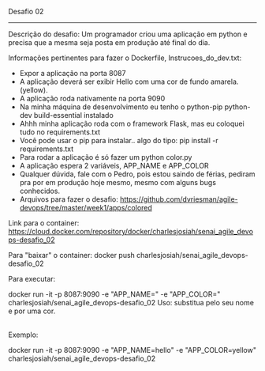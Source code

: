 Desafio 02<br>
<hr>
Descrição do desafio: Um programador criou uma aplicação em python e precisa que a mesma seja posta em produção até final do dia.

Informações pertinentes para fazer o Dockerfile, Instrucoes_do_dev.txt:

* Expor a aplicação na porta 8087
* A aplicação deverá ser exibir Hello com uma cor de fundo amarela. (yellow).
* A aplicação roda nativamente na porta 9090
* Na minha máquina de desenvolvimento eu tenho o python-pip python-dev build-essential instalado
* Ahhh minha aplicação roda com o framework Flask, mas eu coloquei tudo no requirements.txt
* Você pode usar o pip para instalar.. algo do tipo: pip install -r requirements.txt
* Para rodar a aplicação é só fazer um python color.py
* A aplicação espera 2 variáveis, APP_NAME e APP_COLOR
* Qualquer dúvida, fale com o Pedro, pois estou saindo de férias, pediram pra por em produção hoje mesmo, mesmo com alguns bugs conhecidos.
* Arquivos para fazer o desafio: https://github.com/dvriesman/agile-devops/tree/master/week1/apps/colored

Link para o container:
https://cloud.docker.com/repository/docker/charlesjosiah/senai_agile_devops-desafio_02

Para "baixar" o container:
docker push charlesjosiah/senai_agile_devops-desafio_02

Para executar:<br>

docker run -it -p 8087:9090 -e "APP_NAME=<APP>" -e "APP_COLOR=<COLOR>"  charlesjosiah/senai_agile_devops-desafio_02
Uso: substitua <nome> pelo seu nome e <color> por uma cor.

<br>Exemplo:<br>

docker run -it -p 8087:9090 -e "APP_NAME=hello" -e "APP_COLOR=yellow"  charlesjosiah/senai_agile_devops-desafio_02
